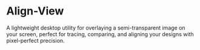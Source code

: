 # Align-View
A lightweight desktop utility for overlaying a semi-transparent image on your screen, perfect for tracing, comparing, and aligning your designs with pixel-perfect precision.
